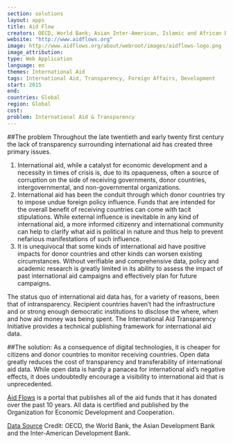 ```yaml
---
section: solutions
layout: apps
title: Aid Flow 
creators: OECD, World Bank; Asian Inter-American, Islamic and African Development Bank
website: "http://www.aidflows.org"
image: http://www.aidflows.org/about/webroot/images/aidflows-logo.png
image_attribution:
type: Web Application  
language: en
themes: International Aid
tags: International Aid, Transparency, Foreign Affairs, Development
start: 2015
end: 
countries: Global
region: Global
cost: 
problem: International Aid & Transparency
---
```

##The problem  Throughout the late twentieth and early twenty first century the lack of transparency surrounding international aid has created three primary issues. 

1. International aid, while a catalyst for economic development and a necessity in times of crisis is, due to its opaqueness, often a source of corruption on the side of receiving governments, donor countries, intergovernmental, and non-governmental organizations. 
2. International aid has been the conduit through which donor countries try to impose undue foreign policy influence. Funds that are intended for the overall benefit of receiving countries can come with tacit stipulations. While external influence is inevitable in any kind of international aid, a more informed citizenry and international community can help to clarify what aid is political in nature and thus help to prevent nefarious manifestations of such influence. 
3. It is unequivocal that some kinds of international aid have positive impacts for donor countries and other kinds can worsen existing circumstances. Without verifiable and comprehensive data, policy and academic research is greatly limited in its ability to assess the impact of past international aid campaigns and effectively plan for future campaigns. 
    
The status quo of international aid data has, for a variety of reasons, been that of intransparency. Recipient countries haven’t had the infrastructure and or strong enough democratic institutions to disclose the where, when and how aid money was being spent. The International Aid Transparency Initiative provides a technical publishing framework for international aid data.
    
##The solution: As a consequence of digital technologies, it is cheaper for citizens and donor countries to monitor receiving countries. Open data greatly reduces the cost of transparency and transferability of international aid data. While open data is hardly a panacea for international aid’s negative effects, it does undoubtedly encourage a visibility to international aid that is unprecedented.

[Aid Flows](http://www.aidflows.org) is a portal that publishes all of the aid funds that it has donated over the past 10 years. All data is certified and published by the Organization for Economic Development and Cooperation.

[Data Source](http://www.aidflows.org/api/)
Credit: OECD, the World Bank, the Asian Development Bank and the Inter-American Development Bank.
